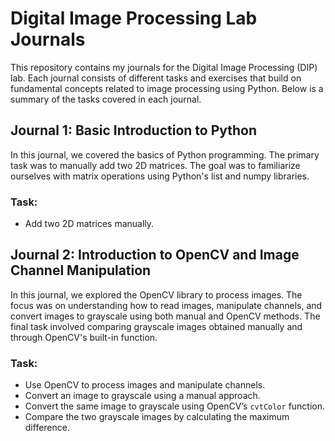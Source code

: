 # Digital Image Processing Lab Journals

This repository contains my journals for the Digital Image Processing (DIP) lab. Each journal consists of different tasks and exercises that build on fundamental concepts related to image processing using Python. Below is a summary of the tasks covered in each journal.

## Journal 1: Basic Introduction to Python

In this journal, we covered the basics of Python programming. The primary task was to manually add two 2D matrices. The goal was to familiarize ourselves with matrix operations using Python's list and numpy libraries.

### Task:
- Add two 2D matrices manually.

## Journal 2: Introduction to OpenCV and Image Channel Manipulation

In this journal, we explored the OpenCV library to process images. The focus was on understanding how to read images, manipulate channels, and convert images to grayscale using both manual and OpenCV methods. The final task involved comparing grayscale images obtained manually and through OpenCV's built-in function.

### Task:
- Use OpenCV to process images and manipulate channels.
- Convert an image to grayscale using a manual approach.
- Convert the same image to grayscale using OpenCV’s `cvtColor` function.
- Compare the two grayscale images by calculating the maximum difference.

